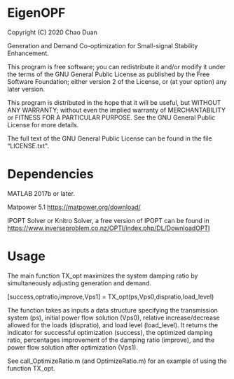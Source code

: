 # EigenOPF
Copyright (C) 2020 Chao Duan

Generation and Demand Co-optimization for Small-signal Stability Enhancement.


This program is free software; you can redistribute it and/or modify it under the terms of the GNU General Public License as published by the Free Software Foundation; either version 2 of the License, or (at your option) any later version.

This program is distributed in the hope that it will be useful, but WITHOUT ANY WARRANTY; without even the implied warranty of MERCHANTABILITY or FITNESS FOR A PARTICULAR PURPOSE. See the GNU General Public License for more details.


The full text of the GNU General Public License can be found in the file “LICENSE.txt".


# Dependencies

MATLAB 2017b or later.

Matpower 5.1 https://matpower.org/download/

IPOPT Solver or Knitro Solver, a free version of IPOPT can be found in https://www.inverseproblem.co.nz/OPTI/index.php/DL/DownloadOPTI

# Usage
The main function TX_opt maximizes the system damping ratio by simultaneously adjusting generation and demand.

[success,optratio,improve,Vps1] = TX_opt(ps,Vps0,dispratio,load_level)

The function takes as inputs a data structure specifying the transmission system (ps), initial power flow solution (Vps0), relative increase/decrease allowed for the loads (dispratio), and load level (load_level). It returns the indicator for successful optimization (success), the optimized damping ratio, percentages improvement of the damping ratio (improve), and the power flow solution after optimization (Vps1).

See call_OptimizeRatio.m (and OptimizeRatio.m) for an example of using the function TX_opt.



